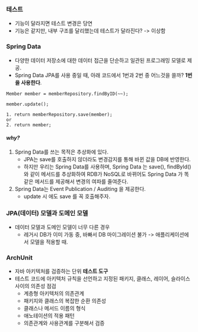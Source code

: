 ### 테스트
- 기능이 달라지면 테스트 변경은 당연
- 기능은 같지만, 내부 구조를 달리했는데 테스트가 달라진다? -> 이상함

### Spring Data
- 다양한 데이터 저장소에 대한 데이터 접근을 단순하고 일관된 프로그래밍 모델로 제공.
- Spring Data JPA를 사용 중일 때, 아래 코드에서 1번과 2번 중 어느것을 쓸까? **1번을 사용한다**.
```angular2html
Member member = memberRepository.findByID(~~);

member.update();

1. return memberRepository.save(member);
or
2. return member;
```
#### _why?_
1. Spring Data를 쓰는 목적은 추상화에 있다.
   - JPA는 save를 호출하지 않더라도 변경감지를 통해 바뀐 값을 DB에 반영한다.
   - 하지만 우리는 Spring Data를 사용하며, Spring Data 는 save(), findById()와 같이 메서드를 추상화하여 RDB가 NoSQL로 바뀌어도 Spring Data 가 똑같은 메서드를 제공해서 변경의 여파를 줄여준다.
2. Spring Data는 Event Publication / Auditing 을 제공한다.
   - update 시 에도 save 를 꼭 호출해주자.

### JPA(데이터) 모델과 도메인 모델
- 데이터 모델과 도메인 모델이 너무 다른 경우
  - 레거시 DB가 이미 가동 중, 바빠서 DB 마이그레이션 불가 -> 애플리케이션에서 모델을 적용할 때.

### ArchUnit
- 자바 아키텍처를 검증하는 단위 **테스트 도구**
- 테스트 코드에 아키텍처 규칙을 선언하고 지정된 패키지, 클래스, 레이어, 슬라이스 사이의 의존성 점검
  - 계층형 아키텍처의 의존관계
  - 패키지와 클래스의 복잡한 순환 의존성
  - 클래스나 메서드 이름의 형식
  - 애노테이션의 적용 패턴
  - 의존관계와 사용관계를 구분해서 검증